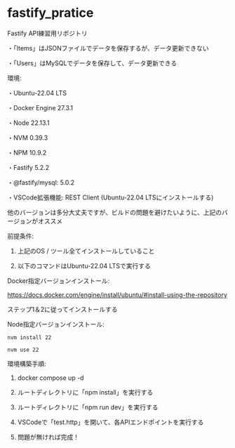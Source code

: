 # fastify_pratice
 
Fastify API練習用リポジトリ

・「Items」はJSONファイルでデータを保存するが、データ更新できない

・「Users」はMySQLでデータを保存して、データ更新できる

環境:

・Ubuntu-22.04 LTS

・Docker Engine 27.3.1

・Node 22.13.1

・NVM 0.39.3

・NPM 10.9.2

・Fastify 5.2.2

・@fastify/mysql: 5.0.2

・VSCode拡張機能: REST Client (Ubuntu-22.04 LTSにインストールする)

他のバージョンは多分大丈夫ですが、ビルドの問題を避けたいように、上記のバージョンがオススメ

前提条件:

1. 上記のOS / ツール全てインストールしていること

2. 以下のコマンドはUbuntu-22.04 LTSで実行する

Docker指定バージョンインストール:

https://docs.docker.com/engine/install/ubuntu/#install-using-the-repository

ステップ1＆2に従ってインストールする

Node指定バージョンインストール:

`nvm install 22`

`nvm use 22`

環境構築手順:

1. docker compose up -d

2. ルートディレクトリに「npm install」を実行する
 
3. ルートディレクトリに「npm run dev」を実行する

4. VSCodeで「test.http」を開いて、各APIエンドポイントを実行する

5. 問題が無ければ完成！

